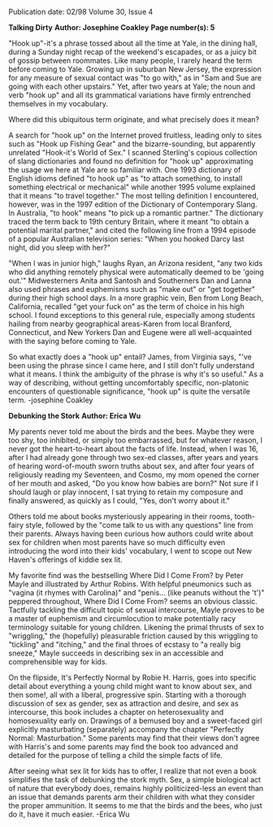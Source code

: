 Publication date: 02/98
Volume 30, Issue 4

**Talking Dirty**
**Author: Josephine Coakley**
**Page number(s): 5**

"Hook up"-it's a phrase tossed about all the time at Yale, in the dining hall, during a Sunday night recap of the weekend's escapades, or as a juicy bit of gossip between roommates. Like many people, I rarely heard the term before coming to Yale. Growing up in suburban New Jersey, the expression for any measure of sexual contact was "to go with," as in "Sam and Sue are going with each other upstairs." Yet, after two years at Yale; the noun and verb "hook up" and all its grammatical variations have firmly entrenched themselves in my vocabulary. 

Where did this ubiquitous term originate, and what precisely does it mean? 

A search for "hook up" on the Internet proved fruitless, leading only to sites such as "Hook up Fishing Gear" and the bizarre-sounding, but apparently unrelated "Hook-it's World of Sex." I scanned Sterling's copious collection of slang dictionaries and found no definition for "hook up" approximating the usage we here at Yale are so familiar with. One 1993 dictionary of English idioms defined "to hook up" as "to attach something, to install something electrical or mechanical" while another 1995 volume explained that it means "to travel together." The most telling definition I encountered, however, was in the 1997 edition of the Dictionary of Contemporary Slang. In Australia, "to hook" means "to pick up a romantic partner." The dictionary traced the term back to 19th century Britain, where it meant "to obtain a potential marital partner," and cited the following line from a 1994 episode of a popular Australian television series: "When you hooked Darcy last night, did you sleep with her?" 

"When I was in junior high," laughs Ryan, an Arizona resident, "any two kids who did anything remotely physical were automatically deemed to be 'going out.'" Midwesterners Anita and Santosh and Southerners Dan and Lanna also used phrases and euphemisms such as "make out" or "get together" during their high school days. In a more graphic vein, Ben from Long Beach, California, recalled "get your fuck on" as the term of choice in his high school. I found exceptions to this general rule, especially among students hailing from nearby geographical areas-Karen from local Branford, Connecticut, and New Yorkers Dan and Eugene were all well-acquainted with the saying before coming to Yale. 

So what exactly does a "hook up" entail? James, from Virginia says, "'ve been using the phrase since I came here, and I still don't fully understand what it means. I think the ambiguity of the phrase is why it's so useful." As a way of describing, without getting uncomfortably specific, non-platonic encounters of questionable significance, "hook up" is quite the versatile term. 
-josephine Coakley


**Debunking the Stork**
**Author: Erica Wu**

My parents never told me about the birds and the bees. Maybe they were too shy, too inhibited, or simply too embarrassed, but for whatever reason, I never got the heart-to-heart about the facts of life. Instead, when I was 16, after I had already gone through two sex-ed classes, after years and years of hearing word-of-mouth sworn truths about sex, and after four years of religiously reading my Seventeen, and Cosmo, my mom opened the corner of her mouth and asked, "Do you know how babies are born?" Not sure if I should laugh or play innocent, I sat trying to retain my composure and finally answered, as quickly as I could, "Yes, don't worry about it." 

Others told me about books mysteriously appearing in their rooms, tooth-fairy style, followed by the "come talk to us with any questions" line from their parents. Always having been curious how authors could write about sex for children when most parents have so much difficulty even introducing the word into their kids' vocabulary, I went to scope out New Haven's offerings of kiddie sex lit. 

My favorite find was the bestselling Where Did I Come From? by Peter Mayle and illustrated by Arthur Robins. With helpful pneumonics such as "vagina (it rhymes with Carolina)" and "penis... (like peanuts without the 't')" peppered throughout, Where Did I Come From? seems an obvious classic. Tactfully tackling the difficult topic of sexual intercourse, Mayle proves to be a master of euphemism and circumlocution to make potentially racy terminology suitable for young children. Likening the primal thrusts of sex to "wriggling," the (hopefully) pleasurable friction caused by this wriggling to "tickling" and "itching," and the final throes of ecstasy to "a really big sneeze," Mayle succeeds in describing sex in an accessible and comprehensible way for kids. 

On the flipside, It's Perfectly Normal by Robie H. Harris, goes into specific detail about everything a young child might want to know about sex, and then some!, all with a liberal, progressive spin. Starting with a thorough discussion of sex as gender, sex as attraction and desire, and sex as intercourse, this book includes a chapter on heterosexuality and homosexuality early on. Drawings of a bemused boy and a sweet-faced girl explicitly masturbating (separately) accompany the chapter "Perfectly Normal: Masturbation." Some parents may find that their views don't agree with Harris's and some parents may find the book too advanced and detailed for the purpose of telling a child the simple facts of life. 

After seeing what sex lit for kids has to offer, I realize that not even a book simplifies the task of debunking the stork myth. Sex, a simple biological act of nature that everybody does, remains highly politicized-less an event than an issue that demands parents arm their children with what they consider the proper ammunition. It seems to me that the birds and the bees, who just do it, have it much easier. 
-Erica Wu